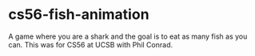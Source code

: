 cs56-fish-animation
===================

A game where you are a shark and the goal is to eat as many fish as you can. This was for CS56 at UCSB with Phil Conrad.
